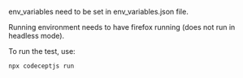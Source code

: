 env_variables need to be set in env_variables.json file.

Running environment needs to have firefox running (does not run in headless mode).

To run the test, use:

```npx codeceptjs run```
